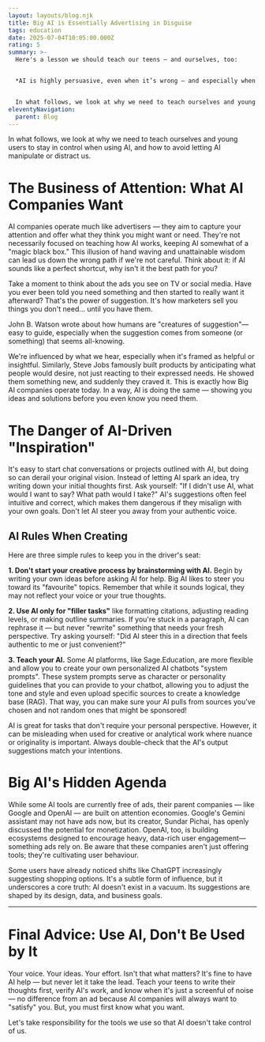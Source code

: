 ```yaml
---
layout: layouts/blog.njk
title: Big AI is Essentially Advertising in Disguise
tags: education
date: 2025-07-04T10:05:00.000Z
rating: 5
summary: >-
  Here's a lesson we should teach our teens — and ourselves, too:


  *AI is highly persuasive, even when it’s wrong — and especially when it’s flattering or aligns perfectly with your views. It's easy to believe it's right, especially when it feels like a shortcut to your goals. But AI isn't just a tool; it’s often designed to capture your attention and influence your decisions, much like advertising does.*


  In what follows, we look at why we need to teach ourselves and young users to stay in control when using AI, and how to avoid letting AI manipulate or distract us.
eleventyNavigation:
  parent: Blog
---
```

In what follows, we look at why we need to teach ourselves and young users to stay in control when using AI, and how to avoid letting AI manipulate or distract us.

# The Business of Attention: What AI Companies Want

AI companies operate much like advertisers — they aim to capture your attention and offer what they think you might want or need. They're not necessarily focused on teaching how AI works, keeping AI somewhat of a "magic black box." This illusion of hand waving and unattainable wisdom can lead us down the wrong path if we're not careful. Think about it: if AI sounds like a perfect shortcut, why isn't it the best path for you?

Take a moment to think about the ads you see on TV or social media. Have you ever been told you need something and then started to really want it afterward? That's the power of suggestion. It's how marketers sell you things you don't need… until you have them.

John B. Watson wrote about how humans are "creatures of suggestion"— easy to guide, especially when the suggestion comes from someone (or something) that seems all-knowing.

We're influenced by what we hear, especially when it's framed as helpful or insightful. Similarly, Steve Jobs famously built products by anticipating what people would desire, not just reacting to their expressed needs. He showed them something new, and suddenly they craved it. This is exactly how Big AI companies operate today. In a way, AI is doing the same — showing you ideas and solutions before you even know you need them.

# The Danger of AI-Driven "Inspiration"
It's easy to start chat conversations or projects outlined with AI, but doing so can derail your original vision. Instead of letting AI spark an idea, try writing down your initial thoughts first. Ask yourself: "If I didn't use AI, what would I want to say? What path would I take?" AI's suggestions often feel intuitive and correct, which makes them dangerous if they misalign with your own goals. Don't let AI steer you away from your authentic voice.

## **AI Rules When Creating**
Here are three simple rules to keep you in the driver's seat:

**1. Don't start your creative process by brainstorming with AI.** Begin by writing your own ideas before asking AI for help. Big AI likes to steer you toward its "favourite" topics. Remember that while it sounds logical, they may not reflect your voice or your true thoughts.

**2. Use AI only for "filler tasks"** like formatting citations, adjusting reading levels, or making outline summaries. If you're stuck in a paragraph, AI can rephrase it — but never "rewrite" something that needs your fresh perspective. Try asking yourself: "Did AI steer this in a direction that feels authentic to me or just convenient?"

**3. Teach your AI.** Some AI platforms, like Sage.Education, are more flexible and allow you to create your own personalized AI chatbots "system prompts". These system prompts serve as character or personality guidelines that you can provide to your chatbot, allowing you to adjust the tone and style and even upload specific sources to create a knowledge base (RAG). That way, you can make sure your AI pulls from sources you've chosen and not random ones that might be sponsored!

AI is great for tasks that don't require your personal perspective. However, it can be misleading when used for creative or analytical work where nuance or originality is important. Always double-check that the AI's output suggestions match your intentions.

# Big AI's Hidden Agenda
While some AI tools are currently free of ads, their parent companies — like Google and OpenAI — are built on attention economies. Google's Gemini assistant may not have ads now, but its creator, Sundar Pichai, has openly discussed the potential for monetization. OpenAI, too, is building ecosystems designed to encourage heavy, data-rich user engagement—something ads rely on. Be aware that these companies aren't just offering tools; they're cultivating user behaviour.

Some users have already noticed shifts like ChatGPT increasingly suggesting shopping options. It's a subtle form of influence, but it underscores a core truth: AI doesn't exist in a vacuum. Its suggestions are shaped by its design, data, and business goals.

---

# Final Advice:  Use AI, Don't Be Used by It
Your voice. Your ideas. Your effort. Isn't that what matters? It's fine to have AI help — but never let it take the lead. Teach your teens to write their thoughts first, verify AI's work, and know when it's just a screenful of noise — no difference from an ad because AI companies will always want to "satisfy" you. But, you must first know what you want.

Let's take responsibility for the tools we use so that AI doesn't take control of us.

